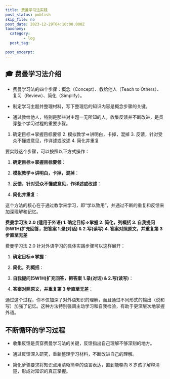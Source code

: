 ```yaml
---
title: 费曼学习法实践
post_status: publish
skip_file: no
post_date: 2023-12-29T04:10:00.000Z
taxonomy:
  category:
        - log
  post_tag:

post_excerpt: 
---
```

## 🎓 费曼学习法介绍

* 费曼学习法的四个步骤：概念（Concept）、教给他人（Teach to Others）、复习（Review）、简化（Simplify）。

* 制定学习主题并整理材料，写下整理后的知识内容是概念步骤的关键。

* 通过教给他人，特别是那些对主题一无所知的人，收集反馈并不断改进，是贯穿整个学习过程的重要步骤。

1. 确定目标=>掌握目标要领 2. 模拟教学=>讲明白，卡掉，混掉 3. 反馈，针对受众不懂或意见，作详述或改述 4. 简化并重复


要实践这个步骤，可以按照以下方式操作：

1. **确定目标=>掌握目标要领**：

1. **模拟教学=>讲明白，卡掉，混掉**：

1. **反馈，针对受众不懂或意见，作详述或改述**：

1. **简化并重复**：

这个方法的核心在于通过教学来学习，即“学以致用”，并通过不断的重复和反馈来加深理解和记忆。

**费曼学习法 2.0 (适用于外语) 1. 确定目标=>掌握 2. 简化，列概括 3. 自我提问(5W1H)扩充回答，把答案 1.录(对话) & 2.写(读写) 4. 答案对照原文，并重复第 3 步直至无差**

费曼学习法 2.0 针对外语学习的具体实践步骤可以这样展开：

1. **确定目标=>掌握**：

1. **简化，列概括**：

1. **自我提问(5W1H)扩充回答，把答案 1.录(对话) & 2.写(读写)**：

1. **答案对照原文，并重复第 3 步直至无差**：

通过这个过程，你不仅加深了对外语知识的理解，而且通过不同形式的输出（说和写）加强了记忆。这种方法特别强调主动学习和自我检验，有助于更深层次地掌握外语。

## 不断循环的学习过程

* 收集反馈是贯穿费曼学习法的关键，反馈指出自己理解不够深刻的地方。

* 通过反馈深入研究，重新整理学习材料，不断改进自己的理解。

* 简化步骤要求将知识点用清晰简单的语言表达，直到能够向 8 岁孩子解释清楚，形成对知识的真正掌握。